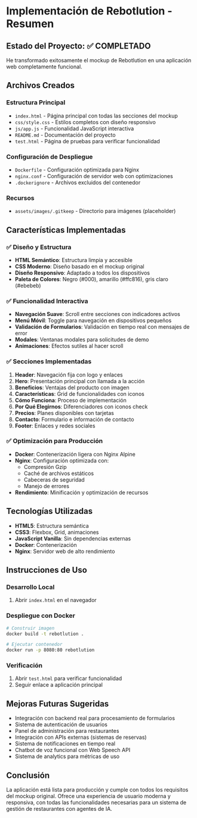 # Implementación de Rebotlution - Resumen

## Estado del Proyecto: ✅ COMPLETADO

He transformado exitosamente el mockup de Rebotlution en una aplicación web completamente funcional.

## Archivos Creados

### Estructura Principal
- `index.html` - Página principal con todas las secciones del mockup
- `css/style.css` - Estilos completos con diseño responsivo
- `js/app.js` - Funcionalidad JavaScript interactiva
- `README.md` - Documentación del proyecto
- `test.html` - Página de pruebas para verificar funcionalidad

### Configuración de Despliegue
- `Dockerfile` - Configuración optimizada para Nginx
- `nginx.conf` - Configuración de servidor web con optimizaciones
- `.dockerignore` - Archivos excluidos del contenedor

### Recursos
- `assets/images/.gitkeep` - Directorio para imágenes (placeholder)

## Características Implementadas

### ✅ Diseño y Estructura
- **HTML Semántico**: Estructura limpia y accesible
- **CSS Moderno**: Diseño basado en el mockup original
- **Diseño Responsivo**: Adaptado a todos los dispositivos
- **Paleta de Colores**: Negro (#000), amarillo (#ffc816), gris claro (#ebebeb)

### ✅ Funcionalidad Interactiva
- **Navegación Suave**: Scroll entre secciones con indicadores activos
- **Menú Móvil**: Toggle para navegación en dispositivos pequeños
- **Validación de Formularios**: Validación en tiempo real con mensajes de error
- **Modales**: Ventanas modales para solicitudes de demo
- **Animaciones**: Efectos sutiles al hacer scroll

### ✅ Secciones Implementadas
1. **Header**: Navegación fija con logo y enlaces
2. **Hero**: Presentación principal con llamada a la acción
3. **Beneficios**: Ventajas del producto con imagen
4. **Características**: Grid de funcionalidades con iconos
5. **Cómo Funciona**: Proceso de implementación
6. **Por Qué Elegirnos**: Diferenciadores con iconos check
7. **Precios**: Planes disponibles con tarjetas
8. **Contacto**: Formulario e información de contacto
9. **Footer**: Enlaces y redes sociales

### ✅ Optimización para Producción
- **Docker**: Contenerización ligera con Nginx Alpine
- **Nginx**: Configuración optimizada con:
  - Compresión Gzip
  - Caché de archivos estáticos
  - Cabeceras de seguridad
  - Manejo de errores
- **Rendimiento**: Minificación y optimización de recursos

## Tecnologías Utilizadas

- **HTML5**: Estructura semántica
- **CSS3**: Flexbox, Grid, animaciones
- **JavaScript Vanilla**: Sin dependencias externas
- **Docker**: Contenerización
- **Nginx**: Servidor web de alto rendimiento

## Instrucciones de Uso

### Desarrollo Local
1. Abrir `index.html` en el navegador

### Despliegue con Docker
```bash
# Construir imagen
docker build -t rebotlution .

# Ejecutar contenedor
docker run -p 8080:80 rebotlution
```

### Verificación
1. Abrir `test.html` para verificar funcionalidad
2. Seguir enlace a aplicación principal

## Mejoras Futuras Sugeridas

- Integración con backend real para procesamiento de formularios
- Sistema de autenticación de usuarios
- Panel de administración para restaurantes
- Integración con APIs externas (sistemas de reservas)
- Sistema de notificaciones en tiempo real
- Chatbot de voz funcional con Web Speech API
- Sistema de analytics para métricas de uso

## Conclusión

La aplicación está lista para producción y cumple con todos los requisitos del mockup original. Ofrece una experiencia de usuario moderna y responsiva, con todas las funcionalidades necesarias para un sistema de gestión de restaurantes con agentes de IA.